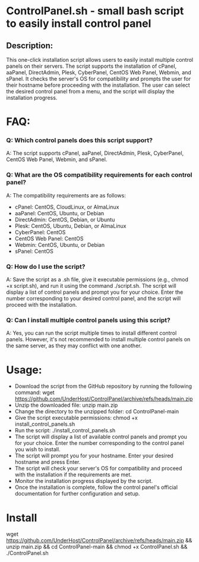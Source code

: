 # ControlPanel.sh - small bash script to easily install control panel

## Description:
This one-click installation script allows users to easily install multiple control panels on their servers. The script supports the installation of cPanel, aaPanel, DirectAdmin, Plesk, CyberPanel, CentOS Web Panel, Webmin, and sPanel. It checks the server's OS for compatibility and prompts the user for their hostname before proceeding with the installation. The user can select the desired control panel from a menu, and the script will display the installation progress.

# FAQ:

### Q: Which control panels does this script support?
A: The script supports cPanel, aaPanel, DirectAdmin, Plesk, CyberPanel, CentOS Web Panel, Webmin, and sPanel.

### Q: What are the OS compatibility requirements for each control panel?
A: The compatibility requirements are as follows:

* cPanel: CentOS, CloudLinux, or AlmaLinux
* aaPanel: CentOS, Ubuntu, or Debian
* DirectAdmin: CentOS, Debian, or Ubuntu
* Plesk: CentOS, Ubuntu, Debian, or AlmaLinux
* CyberPanel: CentOS
* CentOS Web Panel: CentOS
* Webmin: CentOS, Ubuntu, or Debian
* sPanel: CentOS

### Q: How do I use the script?
A: Save the script as a .sh file, give it executable permissions (e.g., chmod +x script.sh), and run it using the command ./script.sh. The script will display a list of control panels and prompt you for your choice. Enter the number corresponding to your desired control panel, and the script will proceed with the installation.

### Q: Can I install multiple control panels using this script?
A: Yes, you can run the script multiple times to install different control panels. However, it's not recommended to install multiple control panels on the same server, as they may conflict with one another.

# Usage:

* Download the script from the GitHub repository by running the following command: wget https://github.com/UnderHost/ControlPanel/archive/refs/heads/main.zip
* Unzip the downloaded file: unzip main.zip
* Change the directory to the unzipped folder: cd ControlPanel-main
* Give the script executable permissions: chmod +x install_control_panels.sh
* Run the script: ./install_control_panels.sh
* The script will display a list of available control panels and prompt you for your choice. Enter the number corresponding to the control panel you wish to install.
* The script will prompt you for your hostname. Enter your desired hostname and press Enter.
* The script will check your server's OS for compatibility and proceed with the installation if the requirements are met.
* Monitor the installation progress displayed by the script.
* Once the installation is complete, follow the control panel's official documentation for further configuration and setup.

# Install

wget https://github.com/UnderHost/ControlPanel/archive/refs/heads/main.zip && unzip main.zip && cd ControlPanel-main && chmod +x ControlPanel.sh && ./ControlPanel.sh


